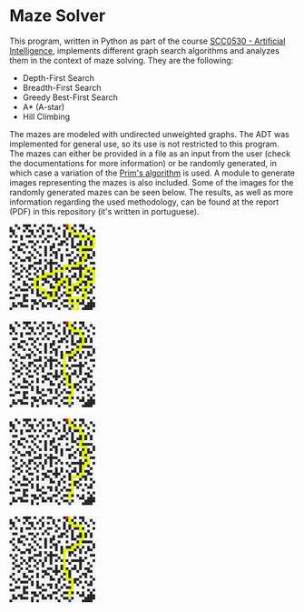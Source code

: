 # Maze Solver

This program, written in Python as part of the course [SCC0530 - Artificial Intelligence](https://uspdigital.usp.br/jupiterweb/obterDisciplina?nomdis=&sgldis=SCC0530), implements different graph search algorithms and analyzes them in the context of maze solving. They are the following:

  - Depth-First Search
  - Breadth-First Search
  - Greedy Best-First Search
  - A* (A-star)
  - Hill Climbing

The mazes are modeled with undirected unweighted graphs. The ADT was implemented for general use, so its use is not restricted to this program. The mazes can either be provided in a file as an input from the user (check the documentations for more information) or be randomly generated, in which case a variation of the [Prim's algorithm](https://en.wikipedia.org/wiki/Prim%27s_algorithm) is used. A module to generate images representing the mazes is also included. Some of the images for the randomly generated mazes can be seen below. The results, as well as more information regarding the used methodology, can be found at the report (PDF) in this repository (it's written in portuguese).

<img src="./out/random32x32_20-06-05-17-32-17/5_DFS.png" width="30%" class="center">  <br>  
<img src="./out/random32x32_20-06-05-17-32-17/5_BFS.png" width="30%">  <br>  
<img src="./out/random32x32_20-06-05-17-32-17/5_BestFirstSearch.png" width="30%">  <br>  
<img src="./out/random32x32_20-06-05-17-32-17/5_A*.png" width="30%">
